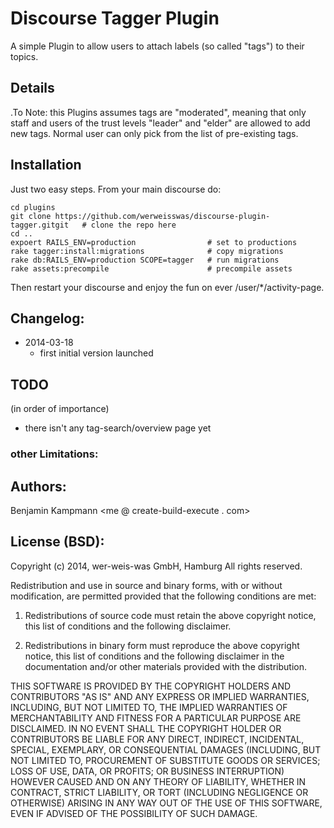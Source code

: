 # Discourse Tagger Plugin


A simple Plugin to allow users to attach labels (so called "tags") to their topics.

## Details


.To Note: this Plugins assumes tags are "moderated", meaning that only staff and users of the trust levels "leader" and "elder" are allowed to add new tags. Normal user can only pick from the list of pre-existing tags.

## Installation

Just two easy steps. From your main discourse do:

    cd plugins
    git clone https://github.com/werweisswas/discourse-plugin-tagger.gitgit   # clone the repo here
    cd ..
    expoert RAILS_ENV=production                # set to productions
    rake tagger:install:migrations              # copy migrations
    rake db:RAILS_ENV=production SCOPE=tagger   # run migrations
    rake assets:precompile                      # precompile assets

Then restart your discourse and enjoy the fun on ever /user/*/activity-page.

## Changelog:

 * 2014-03-18
   - first initial version launched

## TODO

(in order of importance)

 * there isn't any tag-search/overview page yet

### other Limitations:


## Authors:
Benjamin Kampmann <me @ create-build-execute . com>

## License (BSD):
Copyright (c) 2014, wer-weis-was GmbH, Hamburg
All rights reserved.

Redistribution and use in source and binary forms, with or without modification, are permitted provided that the following conditions are met:

1. Redistributions of source code must retain the above copyright notice, this list of conditions and the following disclaimer.

2. Redistributions in binary form must reproduce the above copyright notice, this list of conditions and the following disclaimer in the documentation and/or other materials provided with the distribution.

THIS SOFTWARE IS PROVIDED BY THE COPYRIGHT HOLDERS AND CONTRIBUTORS "AS IS" AND ANY EXPRESS OR IMPLIED WARRANTIES, INCLUDING, BUT NOT LIMITED TO, THE IMPLIED WARRANTIES OF MERCHANTABILITY AND FITNESS FOR A PARTICULAR PURPOSE ARE DISCLAIMED. IN NO EVENT SHALL THE COPYRIGHT HOLDER OR CONTRIBUTORS BE LIABLE FOR ANY DIRECT, INDIRECT, INCIDENTAL, SPECIAL, EXEMPLARY, OR CONSEQUENTIAL DAMAGES (INCLUDING, BUT NOT LIMITED TO, PROCUREMENT OF SUBSTITUTE GOODS OR SERVICES; LOSS OF USE, DATA, OR PROFITS; OR BUSINESS INTERRUPTION) HOWEVER CAUSED AND ON ANY THEORY OF LIABILITY, WHETHER IN CONTRACT, STRICT LIABILITY, OR TORT (INCLUDING NEGLIGENCE OR OTHERWISE) ARISING IN ANY WAY OUT OF THE USE OF THIS SOFTWARE, EVEN IF ADVISED OF THE POSSIBILITY OF SUCH DAMAGE.
